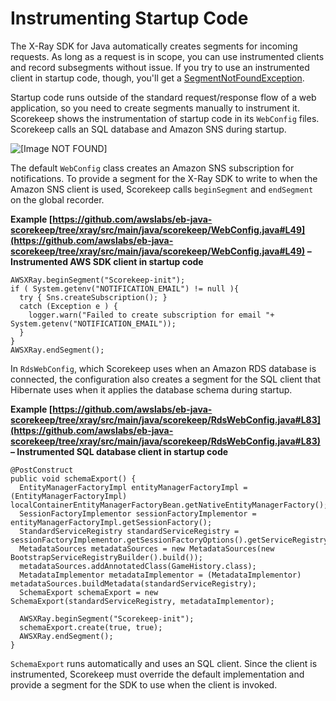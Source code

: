 # Instrumenting Startup Code<a name="scorekeep-startup"></a>

The X\-Ray SDK for Java automatically creates segments for incoming requests\. As long as a request is in scope, you can use instrumented clients and record subsegments without issue\. If you try to use an instrumented client in startup code, though, you'll get a [SegmentNotFoundException](https://docs.aws.amazon.com/xray-sdk-for-java/latest/javadoc/com/amazonaws/xray/exceptions/SegmentNotFoundException.html)\.

Startup code runs outside of the standard request/response flow of a web application, so you need to create segments manually to instrument it\. Scorekeep shows the instrumentation of startup code in its `WebConfig` files\. Scorekeep calls an SQL database and Amazon SNS during startup\.

![\[Image NOT FOUND\]](http://docs.aws.amazon.com/xray/latest/devguide/images/scorekeep-servicemap-init.png)

The default `WebConfig` class creates an Amazon SNS subscription for notifications\. To provide a segment for the X\-Ray SDK to write to when the Amazon SNS client is used, Scorekeep calls `beginSegment` and `endSegment` on the global recorder\.

**Example [https://github.com/awslabs/eb-java-scorekeep/tree/xray/src/main/java/scorekeep/WebConfig.java#L49](https://github.com/awslabs/eb-java-scorekeep/tree/xray/src/main/java/scorekeep/WebConfig.java#L49) – Instrumented AWS SDK client in startup code**  

```
AWSXRay.beginSegment("Scorekeep-init");
if ( System.getenv("NOTIFICATION_EMAIL") != null ){
  try { Sns.createSubscription(); }
  catch (Exception e ) {
    logger.warn("Failed to create subscription for email "+  System.getenv("NOTIFICATION_EMAIL"));
  }
}
AWSXRay.endSegment();
```

In `RdsWebConfig`, which Scorekeep uses when an Amazon RDS database is connected, the configuration also creates a segment for the SQL client that Hibernate uses when it applies the database schema during startup\.

**Example [https://github.com/awslabs/eb-java-scorekeep/tree/xray/src/main/java/scorekeep/RdsWebConfig.java#L83](https://github.com/awslabs/eb-java-scorekeep/tree/xray/src/main/java/scorekeep/RdsWebConfig.java#L83) – Instrumented SQL database client in startup code**  

```
@PostConstruct
public void schemaExport() {
  EntityManagerFactoryImpl entityManagerFactoryImpl = (EntityManagerFactoryImpl) localContainerEntityManagerFactoryBean.getNativeEntityManagerFactory();
  SessionFactoryImplementor sessionFactoryImplementor = entityManagerFactoryImpl.getSessionFactory();
  StandardServiceRegistry standardServiceRegistry = sessionFactoryImplementor.getSessionFactoryOptions().getServiceRegistry();
  MetadataSources metadataSources = new MetadataSources(new BootstrapServiceRegistryBuilder().build());
  metadataSources.addAnnotatedClass(GameHistory.class);
  MetadataImplementor metadataImplementor = (MetadataImplementor) metadataSources.buildMetadata(standardServiceRegistry);
  SchemaExport schemaExport = new SchemaExport(standardServiceRegistry, metadataImplementor);

  AWSXRay.beginSegment("Scorekeep-init");
  schemaExport.create(true, true);
  AWSXRay.endSegment();
}
```

`SchemaExport` runs automatically and uses an SQL client\. Since the client is instrumented, Scorekeep must override the default implementation and provide a segment for the SDK to use when the client is invoked\.